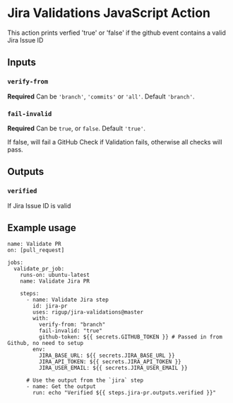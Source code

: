 # Jira Validations JavaScript Action

This action prints verfied 'true' or 'false' if the github event contains a valid Jira Issue ID

## Inputs

### `verify-from`

**Required** Can be `'branch'`, `'commits'` or `'all'`. Default `'branch'`.

### `fail-invalid`

**Required** Can be `true`, or `false`. Default `'true'`.

If false, will fail a GitHub Check if Validation fails, otherwise all checks will pass.

## Outputs

### `verified`

If Jira Issue ID is valid

## Example usage

```
name: Validate PR
on: [pull_request]

jobs:
  validate_pr_job:
    runs-on: ubuntu-latest
    name: Validate Jira PR

    steps:
      - name: Validate Jira step
        id: jira-pr
        uses: rigup/jira-validations@master
        with:
          verify-from: "branch"
          fail-invalid: "true"
          github-token: ${{ secrets.GITHUB_TOKEN }} # Passed in from Github, no need to setup
        env:
          JIRA_BASE_URL: ${{ secrets.JIRA_BASE_URL }}
          JIRA_API_TOKEN: ${{ secrets.JIRA_API_TOKEN }}
          JIRA_USER_EMAIL: ${{ secrets.JIRA_USER_EMAIL }}

      # Use the output from the `jira` step
      - name: Get the output
        run: echo "Verified ${{ steps.jira-pr.outputs.verified }}"

```
